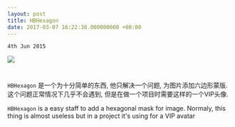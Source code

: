 ```yaml
---
layout: post
title: HBHexagon
date: 2017-03-07 16:22:38.000000000 +08:00
---
```

`4th Jun 2015`

![](assets/images/hbhexagon/icon.png)

<center>
<h1>
<a href="https://github.com/billhu1996/HBHexagon/" class="fa fa-github"></a>
</h1>
</center>

`HBHexagon` 是一个为十分简单的东西, 他只解决一个问题, 为图片添加六边形蒙版. 这个问题正常情况下几乎不会遇到, 但是在做一个项目时需要这样的一个VIP头像. 

`HBHexagon` is a easy staff to add a hexagonal mask for image. Normaly, this thing is almost useless but in a project it's using for a VIP avatar
